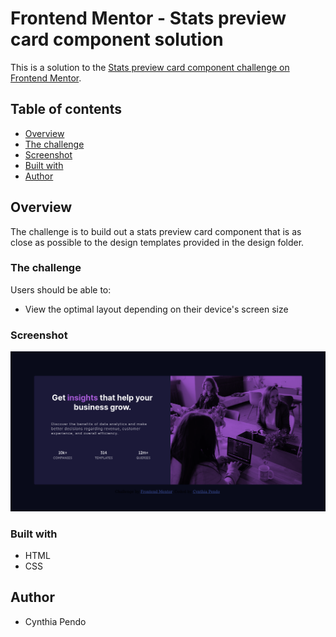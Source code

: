 # Frontend Mentor - Stats preview card component solution

This is a solution to the [Stats preview card component challenge on Frontend Mentor](https://www.frontendmentor.io/challenges/stats-preview-card-component-8JqbgoU62).  

## Table of contents

- [Overview](#overview)
- [The challenge](#the-challenge)
- [Screenshot](#screenshot)
- [Built with](#built-with)
- [Author](#author)

## Overview

The challenge is to build out a stats preview card component that is as close as possible to the design templates provided in the design folder.

### The challenge

Users should be able to:

- View the optimal layout depending on their device's screen size

### Screenshot

![](./images/Screenshot.png)

### Built with

- HTML
- CSS 

## Author

- Cynthia Pendo